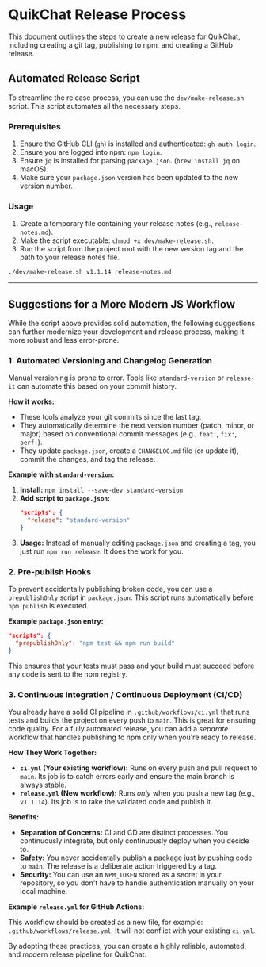 # QuikChat Release Process

This document outlines the steps to create a new release for QuikChat, including creating a git tag, publishing to npm, and creating a GitHub release.

## Automated Release Script

To streamline the release process, you can use the `dev/make-release.sh` script. This script automates all the necessary steps.

### Prerequisites

1.  Ensure the GitHub CLI (`gh`) is installed and authenticated: `gh auth login`.
2.  Ensure you are logged into npm: `npm login`.
3.  Ensure `jq` is installed for parsing `package.json`. (`brew install jq` on macOS).
4.  Make sure your `package.json` version has been updated to the new version number.

### Usage

1.  Create a temporary file containing your release notes (e.g., `release-notes.md`).
2.  Make the script executable: `chmod +x dev/make-release.sh`.
3.  Run the script from the project root with the new version tag and the path to your release notes file.

```bash
./dev/make-release.sh v1.1.14 release-notes.md
```

---

## Suggestions for a More Modern JS Workflow

While the script above provides solid automation, the following suggestions can further modernize your development and release process, making it more robust and less error-prone.

### 1. Automated Versioning and Changelog Generation

Manual versioning is prone to error. Tools like `standard-version` or `release-it` can automate this based on your commit history.

**How it works:**
-   These tools analyze your git commits since the last tag.
-   They automatically determine the next version number (patch, minor, or major) based on conventional commit messages (e.g., `feat:`, `fix:`, `perf:`).
-   They update `package.json`, create a `CHANGELOG.md` file (or update it), commit the changes, and tag the release.

**Example with `standard-version`:**
1.  **Install:** `npm install --save-dev standard-version`
2.  **Add script to `package.json`:**
    ```json
    "scripts": {
      "release": "standard-version"
    }
    ```
3.  **Usage:** Instead of manually editing `package.json` and creating a tag, you just run `npm run release`. It does the work for you.

### 2. Pre-publish Hooks

To prevent accidentally publishing broken code, you can use a `prepublishOnly` script in `package.json`. This script runs automatically before `npm publish` is executed.

**Example `package.json` entry:**
```json
"scripts": {
  "prepublishOnly": "npm test && npm run build"
}
```
This ensures that your tests must pass and your build must succeed before any code is sent to the npm registry.

### 3. Continuous Integration / Continuous Deployment (CI/CD)

You already have a solid CI pipeline in `.github/workflows/ci.yml` that runs tests and builds the project on every push to `main`. This is great for ensuring code quality. For a fully automated release, you can add a *separate* workflow that handles publishing to npm only when you're ready to release.

**How They Work Together:**
-   **`ci.yml` (Your existing workflow):** Runs on every push and pull request to `main`. Its job is to catch errors early and ensure the main branch is always stable.
-   **`release.yml` (New workflow):** Runs *only* when you push a new tag (e.g., `v1.1.14`). Its job is to take the validated code and publish it.

**Benefits:**
-   **Separation of Concerns:** CI and CD are distinct processes. You continuously integrate, but only continuously deploy when you decide to.
-   **Safety:** You never accidentally publish a package just by pushing code to `main`. The release is a deliberate action triggered by a tag.
-   **Security:** You can use an `NPM_TOKEN` stored as a secret in your repository, so you don't have to handle authentication manually on your local machine.

**Example `release.yml` for GitHub Actions:**

This workflow should be created as a new file, for example: `.github/workflows/release.yml`. It will not conflict with your existing `ci.yml`.

By adopting these practices, you can create a highly reliable, automated, and modern release pipeline for QuikChat. 